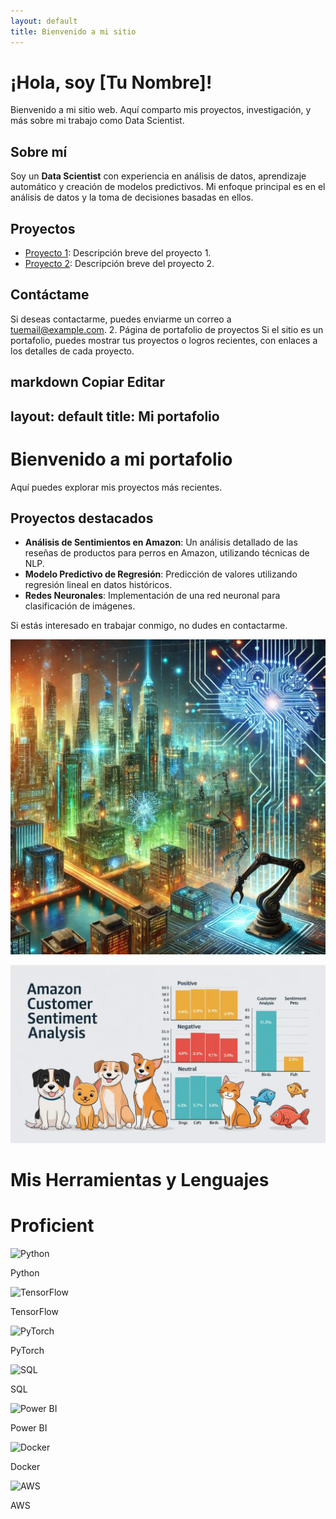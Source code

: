 ```yaml
---
layout: default
title: Bienvenido a mi sitio
---
```


# ¡Hola, soy [Tu Nombre]!

Bienvenido a mi sitio web. Aquí comparto mis proyectos, investigación, y más sobre mi trabajo como Data Scientist.

## Sobre mí

Soy un **Data Scientist** con experiencia en análisis de datos, aprendizaje automático y creación de modelos predictivos. Mi enfoque principal es en el análisis de datos y la toma de decisiones basadas en ellos.

## Proyectos

- [Proyecto 1](#): Descripción breve del proyecto 1.
- [Proyecto 2](#): Descripción breve del proyecto 2.

## Contáctame

Si deseas contactarme, puedes enviarme un correo a [tuemail@example.com](mailto:tuemail@example.com).
2. Página de portafolio de proyectos
Si el sitio es un portafolio, puedes mostrar tus proyectos o logros recientes, con enlaces a los detalles de cada proyecto.

markdown
Copiar
Editar
---
layout: default
title: Mi portafolio
---

# Bienvenido a mi portafolio

Aquí puedes explorar mis proyectos más recientes.

## Proyectos destacados

- **Análisis de Sentimientos en Amazon**: Un análisis detallado de las reseñas de productos para perros en Amazon, utilizando técnicas de NLP.
- **Modelo Predictivo de Regresión**: Predicción de valores utilizando regresión lineal en datos históricos.
- **Redes Neuronales**: Implementación de una red neuronal para clasificación de imágenes.

Si estás interesado en trabajar conmigo, no dudes en contactarme.

![ciudad de ia](/images/cityevo.jpg)

![amazonpet](/images/amazonpet.jpg)


# Mis Herramientas y Lenguajes

# Proficient

<div class="tech-container">
  <!-- Python -->
  <div class="tech-card">
    <img src="https://cdn.jsdelivr.net/gh/devicons/devicon/icons/python/python-original.svg" alt="Python">
    <p>Python</p>
  </div>
  <!-- TensorFlow -->
  <div class="tech-card">
    <img src="https://cdn.jsdelivr.net/gh/devicons/devicon/icons/tensorflow/tensorflow-original.svg" alt="TensorFlow">
    <p>TensorFlow</p>
  </div>
  <!-- PyTorch -->
  <div class="tech-card">
    <img src="https://cdn.jsdelivr.net/gh/devicons/devicon/icons/pytorch/pytorch-original.svg" alt="PyTorch">
    <p>PyTorch</p>
  </div>
  <!-- SQL -->
  <div class="tech-card">
    <img src="https://cdn.jsdelivr.net/gh/devicons/devicon/icons/mysql/mysql-original.svg" alt="SQL">
    <p>SQL</p>
  </div>
  <!-- Power BI -->
  <div class="tech-card">
    <img src="https://www.vectorlogo.zone/logos/microsoft_powerbi/microsoft_powerbi-icon.svg" alt="Power BI">
    <p>Power BI</p>
  </div>
  <!-- Docker -->
  <div class="tech-card">
    <img src="https://cdn.jsdelivr.net/gh/devicons/devicon/icons/docker/docker-original.svg" alt="Docker">
    <p>Docker</p>
  </div>
  <!-- AWS -->
  <div class="tech-card">
    <img src="https://cdn.jsdelivr.net/gh/devicons/devicon/icons/amazonwebservices/amazonwebservices-original.svg" alt="AWS">
    <p>AWS</p>
  </div>
</div>
